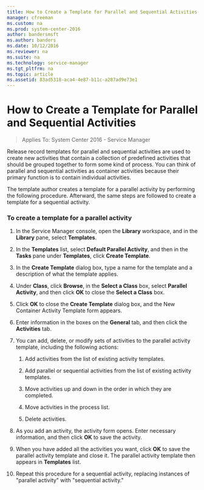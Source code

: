 ```yaml
---
title: How to Create a Template for Parallel and Sequential Activities
manager: cfreeman
ms.custom: na
ms.prod: system-center-2016
author: bandersmsft
ms.author: banders
ms.date: 10/12/2016
ms.reviewer: na
ms.suite: na
ms.technology: service-manager
ms.tgt_pltfrm: na
ms.topic: article
ms.assetid: 83ad5318-aca4-4e87-b11c-a287ad9e73e1
---
```


# How to Create a Template for Parallel and Sequential Activities

>Applies To: System Center 2016 - Service Manager

Release record templates for parallel and sequential activities are used to create new activities that contain a collection of predefined activities that should be grouped together to form some kind of process. You can think of parallel and sequential activities as container activities because their primary function is to contain individual activities.  

 The template author creates a template for a parallel activity by performing the following procedure. Afterward, the same steps are followed to create a template for a sequential activity.  

### To create a template for a parallel activity  

1.  In the Service Manager console, open the **Library** workspace, and in the **Library** pane, select **Templates**.  

2.  In the **Templates** list, select **Default Parallel Activity**, and then in the **Tasks** pane under **Templates**, click **Create Template**.  

3.  In the **Create Template** dialog box, type a name for the template and a description of what the template applies.  

4.  Under **Class**, click **Browse**, in the **Select a Class** box, select **Parallel Activity**, and then click **OK** to close the **Select a Class** box.  

5.  Click **OK** to close the **Create Template** dialog box, and the New Container Activity Template form appears.  

6.  Enter information in the boxes on the **General** tab, and then click the **Activities** tab.  

7.  You can add, delete, or modify sets of activities to the parallel activity template, including the following actions:  

    1.  Add activities from the list of existing activity templates.  

    2.  Add parallel or sequential activities from the list of existing activity templates.  

    3.  Move activities up and down in the order in which they are completed.  

    4.  Move activities in the process list.  

    5.  Delete activities.  

8.  As you add an activity, the activity form opens. Enter necessary information, and then click **OK** to save the activity.  

9. When you have added all the activities you want, click **OK** to save the parallel activity template and close it. The parallel activity template then appears in **Templates** list.  

10. Repeat this procedure for a sequential activity, replacing instances of "parallel activity" with "sequential activity."  
